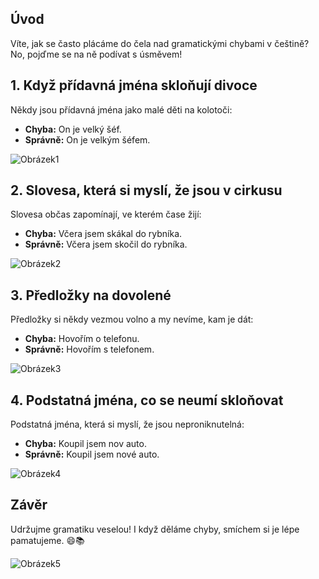 ## Úvod

Víte, jak se často plácáme do čela nad gramatickými chybami v češtině? No, pojďme se na ně podívat s úsměvem!

## 1. Když přídavná jména skloňují divoce

Někdy jsou přídavná jména jako malé děti na kolotoči:
- **Chyba:** On je velký šéf.
- **Správně:** On je velkým šéfem.

![Obrázek1](link_to_image1.png)

## 2. Slovesa, která si myslí, že jsou v cirkusu

Slovesa občas zapomínají, ve kterém čase žijí:
- **Chyba:** Včera jsem skákal do rybníka.
- **Správně:** Včera jsem skočil do rybníka.

![Obrázek2](link_to_image2.png)

## 3. Předložky na dovolené

Předložky si někdy vezmou volno a my nevíme, kam je dát:
- **Chyba:** Hovořím o telefonu.
- **Správně:** Hovořím s telefonem.

![Obrázek3](link_to_image3.png)

## 4. Podstatná jména, co se neumí skloňovat

Podstatná jména, která si myslí, že jsou neproniknutelná:
- **Chyba:** Koupil jsem nov auto.
- **Správně:** Koupil jsem nové auto.

![Obrázek4](link_to_image4.png)

## Závěr

Udržujme gramatiku veselou! I když děláme chyby, smíchem si je lépe pamatujeme. 😄📚

![Obrázek5](link_to_image5.png)
